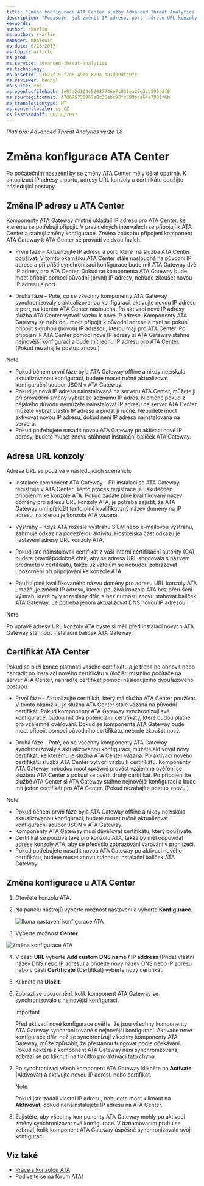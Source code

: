 ```yaml
---
title: "Změna konfigurace ATA Center služby Advanced Threat Analytics | Dokumentace Microsoftu"
description: "Popisuje, jak změnit IP adresu, port, adresu URL konzoly nebo certifikát pro ATA Center."
keywords: 
author: rkarlin
ms.author: rkarlin
manager: mbaldwin
ms.date: 6/23/2017
ms.topic: article
ms.prod: 
ms.service: advanced-threat-analytics
ms.technology: 
ms.assetid: 93b27f15-f7e5-49bb-870a-d81d09dfe9fc
ms.reviewer: bennyl
ms.suite: ems
ms.openlocfilehash: 1e9fa2d104c52087746e7c03fea27e3cb596adf0
ms.sourcegitcommit: 470675730967e0c36ebc90fc399baa64e7901f6b
ms.translationtype: MT
ms.contentlocale: cs-CZ
ms.lasthandoff: 06/30/2017
---
```

*Platí pro: Advanced Threat Analytics verze 1.8*



# <a name="modifying-the-ata-center-configuration"></a>Změna konfigurace ATA Center


Po počátečním nasazení by se změny ATA Center měly dělat opatrně. K aktualizaci IP adresy a portu, adresy URL konzoly a certifikátu použijte následující postupy.

## <a name="the-ata-center-ip-address"></a>Změna IP adresy u ATA Center

Komponenty ATA Gateway místně ukládají IP adresu pro ATA Center, ke kterému se potřebují připojit. V pravidelných intervalech se připojují k ATA Center a stahují změny konfigurace. Změna způsobu připojení komponent ATA Gateway k ATA Center se provádí ve dvou fázích.

-   První fáze – Aktualizujte IP adresu a port, které má služba ATA Center používat. V tomto okamžiku ATA Center stále naslouchá na původní IP adrese a při příští synchronizaci konfigurace bude mít ATA Gateway dvě IP adresy pro ATA Center. Dokud se komponenta ATA Gateway bude moct připojit pomocí původní (první) IP adresy, nebude zkoušet novou IP adresu a port.

-   Druhá fáze – Poté, co se všechny komponenty ATA Gateway synchronizovaly s aktualizovanou konfigurací, aktivujte novou IP adresu a port, na kterém ATA Center naslouchá. Po aktivaci nové IP adresy služba ATA Center vytvoří vazbu k nové IP adrese. Komponenty ATA Gateway se nebudou moct připojit k původní adrese a nyní se pokusí připojit s druhou (novou) IP adresou, kterou mají pro ATA Center. Po připojení k ATA Center pomocí nové IP adresy si ATA Gateway stáhne nejnovější konfiguraci a bude mít jednu IP adresu pro ATA Center. (Pokud nezahájíte postup znovu.)

> [!NOTE]
> -   Pokud během první fáze byla ATA Gateway offline a nikdy nezískala aktualizovanou konfiguraci, budete muset ručně aktualizovat konfigurační soubor JSON v ATA Gateway.
> -   Pokud je nová IP adresa nainstalovaná na serveru ATA Center, můžete ji při provádění změny vybrat ze seznamu IP adres. Nicméně pokud z nějakého důvodu nemůžete nainstalovat IP adresu na server ATA Center, můžete vybrat vlastní IP adresu a přidat ji ručně. Nebudete moct aktivovat novou IP adresu, dokud není IP adresa nainstalovaná na serveru.
> -   Pokud potřebujete nasadit novou ATA Gateway po aktivaci nové IP adresy, budete muset znovu stáhnout instalační balíček ATA Gateway.

## <a name="the-console-url"></a>Adresa URL konzoly

Adresa URL se používá v následujících scénářích:

-   Instalace komponent ATA Gateway – Při instalaci se ATA Gateway registruje v ATA Center. Tento proces registrace je uskutečněn připojením ke konzole ATA. Pokud zadáte plně kvalifikovaný název domény pro adresu URL konzoly ATA, je potřeba zajistit, že ATA Gateway umí přeložit tento plně kvalifikovaný název domény na IP adresu, na kterou je konzola ATA vázaná.

-   Výstrahy – Když ATA rozešle výstrahu SIEM nebo e-mailovou výstrahu, zahrnuje odkaz na podezřelou aktivitu. Hostitelská část odkazu je nastavení adresy URL konzoly ATA.

-   Pokud jste nainstalovali certifikát z vaší interní certifikační autority (CA), budete pravděpodobně chtít, aby se adresa URL shodovala s názvem předmětu v certifikátu, takže uživatelům se nebudou zobrazovat upozornění při připojování ke konzole ATA.

-   Použití plně kvalifikovaného názvu domény pro adresu URL konzoly ATA umožňuje změnit IP adresu, kterou používá konzola ATA bez přerušení výstrah, které byly rozeslány dřív, a bez nutnosti znovu stahovat balíček ATA Gateway. Je potřeba jenom aktualizovat DNS novou IP adresou.

> [!NOTE]
> Po úpravě adresy URL konzoly ATA byste si měli před instalací nových ATA Gateway stáhnout instalační balíček ATA Gateway.

## <a name="the-ata-center-certificate"></a>Certifikát ATA Center
Pokud se blíží konec platnosti vašeho certifikátu a je třeba ho obnovit nebo nahradit po instalaci nového certifikátu v úložišti místního počítače na server ATA Center, nahraďte certifikát pomocí následujícího dvoufázového postupu:

-   První fáze – Aktualizujte certifikát, který má služba ATA Center používat. V tomto okamžiku je služba ATA Center stále vázaná na původní certifikát. Pokud komponenty ATA Gateway synchronizují své konfigurace, budou mít dva potenciální certifikáty, které budou platné pro vzájemné ověřování. Dokud se komponenta ATA Gateway bude moct připojit pomocí původního certifikátu, nebude zkoušet nový.

-   Druhá fáze – Poté, co se všechny komponenty ATA Gateway synchronizovaly s aktualizovanou konfigurací, můžete aktivovat nový certifikát, ke kterému je služba ATA Center vázána. Po aktivaci nového certifikátu služba ATA Center vytvoří vazbu k certifikátu. Komponenty ATA Gateway nebudou moct správně provést vzájemné ověření se službou ATA Center a pokusí se ověřit druhý certifikát. Po připojení ke službě ATA Center si ATA Gateway stáhne nejnovější konfiguraci a bude mít jeden certifikát pro ATA Center. (Pokud nezahájíte postup znovu.)

> [!NOTE]
> -   Pokud během první fáze byla ATA Gateway offline a nikdy nezískala aktualizovanou konfiguraci, budete muset ručně aktualizovat konfigurační soubor JSON v ATA Gateway.
> -   Komponenty ATA Gateway musí důvěřovat certifikátu, který používáte.
> -   Certifikát se používá také pro konzolu ATA, takže by měl odpovídat adrese konzoly ATA, aby se předešlo zobrazování varování v prohlížeči.
> -   Pokud potřebujete nasadit novou ATA Gateway po aktivaci nového certifikátu, budete muset znovu stáhnout instalační balíček ATA Gateway.

## <a name="changing-the-ata-center-configuration"></a>Změna konfigurace u ATA Center

1.  Otevřete konzolu ATA.

2.  Na panelu nástrojů vyberte možnost nastavení a vyberte **Konfigurace**.

    ![Ikona nastavení konfigurace ATA](media/ATA-config-icon.png)

3.  Vyberte možnost **Center**.

  ![Změna konfigurace ATA](media/change-center-config.png)

4.  V části **URL** vyberte **Add custom DNS name / IP address** (Přidat vlastní název DNS nebo IP adresu) a přidejte nový název DNS nebo IP adresu nebo v části **Certificate** (Certifikát) vyberte nový certifikát.

5.  Klikněte na **Uložit**.

6.  Zobrazí se upozornění, kolik komponent ATA Gateway se synchronizovalo s nejnovější konfigurací.

    >[!IMPORTANT]
    >Před aktivací nové konfigurace ověřte, že jsou všechny komponenty ATA Gateway synchronizované s nejnovější konfigurací. Aktivace nové konfigurace dřív, než se synchronizují všechny komponenty ATA Gateway, může způsobit, že přestanou fungovat podle očekávání. Pokud některá z komponent ATA Gateway není synchronizovaná, zobrazí se po kliknutí na tlačítko pro aktivaci tato chyba:


7.  Po synchronizaci všech komponent ATA Gateway klikněte na **Activate** (Aktivovat) a aktivujte novou IP adresu nebo certifikát.

    > [!NOTE]
    > Pokud jste zadali vlastní IP adresu, nebudete moct kliknout na **Aktivovat**, dokud nenainstalujete IP adresu na ATA Center.

8.  Zajistěte, aby všechny komponenty ATA Gateway mohly po aktivaci změny synchronizovat své konfigurace. V oznamovacím pruhu se zobrazí, kolik komponent ATA Gateway úspěšně synchronizovalo svoji konfiguraci.




## <a name="see-also"></a>Viz také
- [Práce s konzolou ATA](working-with-ata-console.md)
- [Podívejte se na fórum ATA!](https://aka.ms/ata-forum)
